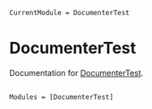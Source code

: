 ```@meta
CurrentModule = DocumenterTest
```

# DocumenterTest

Documentation for [DocumenterTest](https://github.com/firasalchalabi/DocumenterTest.jl).

```@index
```

```@autodocs
Modules = [DocumenterTest]
```
